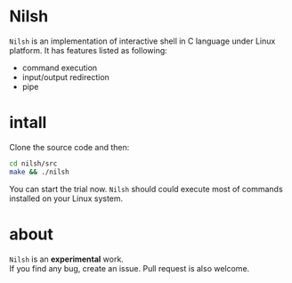# Nilsh

`Nilsh` is an implementation of interactive shell in C language under Linux platform. It has features listed as following:

- command execution
- input/output redirection
- pipe

# intall

Clone the source code and then:
```bash
cd nilsh/src
make && ./nilsh
```
You can start the trial now. `Nilsh` should could execute most of commands installed on your Linux system.

# about
`Nilsh` is an **experimental** work.  
If you find any bug, create an issue. Pull request is also welcome.
